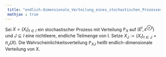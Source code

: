 ```yaml
---
 title: "endlich-dimensionale_Verteilung_eines_stochastischen_Prozesses"
 mathjax : true
---
```

Sei $X = {(X_{t})}_{t\in I}$ ein stochastischer Prozess mit Verteilung
${\mathbb{P}}_X$ auf $(E^{I},\varepsilon^{ \otimes I})$ und
$J \subseteq I$ eine nichtleere, endliche Teilmenge von I. Setze
$X_{J} := {(X_{t})}_{t\in J} = \pi_{J}(X)$. Die
Wahrscheinlichkeitsverteilung ${{\mathbb{P}}_X}_{J}$ heißt
endlich-dimensionale Verteilung von X.

